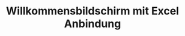 ---
layout: article
title: Willkommensbildschirm mit Excel Anbindung
description: 
  - Ein Willkommensbildschirm für den Empfangsbereich oder Lobby. Gepflegt mit Hilfe einer Excel Datei.
lang: de
weight: 500
isDraft: false
ref: Welcome_Template_Excel
category:
image: Welcome_Template_Excel_DE.png
download: Welcome_Template_Excel_DE.pbmx
overview_description:
overview_benefits:
overview_data_sources:
---